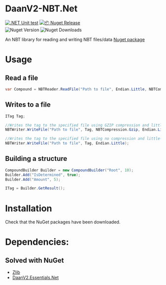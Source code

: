 # DaanV2-NBT.Net

[![.NET Unit test](https://github.com/DaanV2/DaanV2.NBT.Net/actions/workflows/dotnet-test.yml/badge.svg)](https://github.com/DaanV2/DaanV2.NBT.Net/actions/workflows/dotnet-test.yml)
[![📦 Nuget Release](https://github.com/DaanV2/DaanV2.NBT.Net/actions/workflows/publish.yml/badge.svg)](https://github.com/DaanV2/DaanV2.NBT.Net/actions/workflows/publish.yml)  
![Nuget Version](https://img.shields.io/nuget/v/DaanV2.NBT.Net)
![Nuget Downloads](https://img.shields.io/nuget/dt/DaanV2.NBT.Net)

An NBT library for reading and writing NBT files/data [Nuget package](https://www.nuget.org/packages/DaanV2.NBT.Net/)

# Usage

## Read a file

```cs
var Compound = NBTReader.ReadFile("Path to file", Endian.Little, NBTCompression.Auto);
```

## Writes to a file

```cs
ITag Tag;

//Writes the tag to the specified file using GZIP compression and little-endian methods
NBTWriter.WriteFile("Path to file", Tag, NBTCompression.Gzip, Endian.Little);

//Writes the tag to the specified file using no compression and little-endian methods
NBTWriter.WriteFile("Path to file", Tag, Endian.Little);
```

## Building a structure

```cs
CompoundBuilder Builder = new CompoundBuilder("Root", 10);
Builder.Add("IsDetermined", true);
Builder.Add("Amount", 5);

ITag = Builder.GetResult();
```

# Installation

Check that the NuGet packages have been downloaded.

# Dependencies:

## Solved with NuGet

- [Zlib](https://github.com/cinderblocks/zlib.net)
- [DaanV2.Essentials.Net](https://github.com/DaanV2/DaanV2.Essentials.Net)
